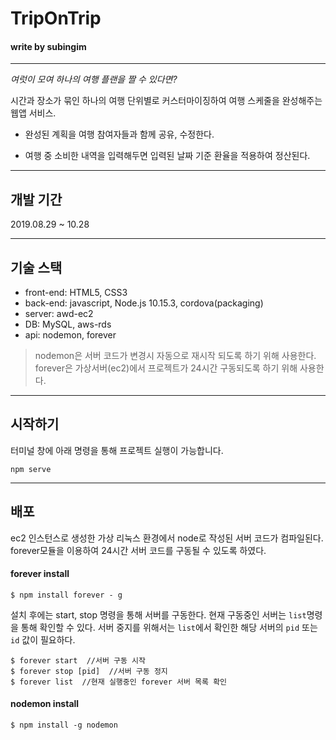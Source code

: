 # TripOnTrip
#### write by subingim
---
_여럿이 모여 하나의 여행 플랜을 짤 수 있다면?_

시간과 장소가 묶인 하나의 여행 단위별로 커스터마이징하여 여행 스케줄을 완성해주는 웹앱 서비스.
+ 완성된 계획을 여행 참여자들과 함께 공유, 수정한다.

+ 여행 중 소비한 내역을 입력해두면 입력된 날짜 기준 환율을 적용하여 정산된다.

---
## 개발 기간
2019.08.29 ~ 10.28

---
## 기술 스택
+ front-end: HTML5, CSS3
+ back-end: javascript, Node.js 10.15.3, cordova(packaging)
+ server: awd-ec2
+ DB: MySQL, aws-rds
+ api: nodemon, forever

> nodemon은 서버 코드가 변경시 자동으로 재시작 되도록 하기 위해 사용한다.  
> forever은 가상서버(ec2)에서 프로젝트가 24시간 구동되도록 하기 위해 사용한다.  
---
## 시작하기
터미널 창에 아래 명령을 통해 프로젝트 실행이 가능합니다.
```linux
npm serve
```

---
## 배포
ec2 인스턴스로 생성한 가상 리눅스 환경에서 node로 작성된 서버 코드가 컴파일된다. forever모듈을 이용하여 24시간 서버 코드를 구동될 수 있도록 하였다.
#### forever install
```
$ npm install forever - g
```
설치 후에는 start, stop 명령을 통해 서버를 구동한다. 현재 구동중인 서버는 `list`명령을 통해 확인할 수 있다.  서버 중지를 위해서는 `list`에서 확인한 해당 서버의 `pid` 또는 `id` 값이 필요하다.   
```
$ forever start  //서버 구동 시작
$ forever stop [pid]  //서버 구동 정지 
$ forever list  //현재 실행중인 forever 서버 목록 확인
```
#### nodemon install
```
$ npm install -g nodemon
```
